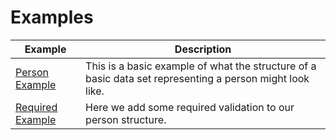 # Examples

| Example      | Description |
| ----------- | ----------- |
| <a href="https://codesandbox.io/s/github/CodeMedic42/constructure/tree/main/examples/person" target="_blank">Person Example</a> | This is a basic example of what the structure of a basic data set representing a person might look like. |
| <a href="https://codesandbox.io/s/github/CodeMedic42/constructure/tree/main/examples/person" target="_blank">Required Example</a> | Here we add some required validation to our person structure. |